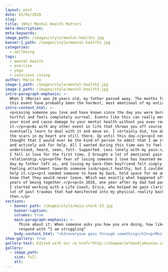 ```yaml
---
layout: post
date: 01/01/2020
slug:
title: (Why) Mental Health Matters
meta-description:
meta-keywords:
image_path: /images/style/mental-health1.jpg
banner-1_path: /images/style/mental-health1.jpg
categories:
  - wellbeing
tags:
  - mental Health
  - exercise
  - yoga
  - conscious civing
author: Marie Fe
image-1_path: /images/style/mental-health2.jpg
image-2_path: /images/style/mental-health3.jpg
intro-paragraph-emphasis: >-
  When I (Marie) was 24 years old, my father passed away. The months following
  this event have probably been the hardest, most emotional of my entire life.
intro-content_html: >-
  <p>Losing someone you love and have known since the day you were born is
  hurtful and feels completely surreal. Events like this can really mess with
  your mind and cause damage to your mental health without you even realising
  it.</p><p>As with any other event in life that throws you off course, you
  eventually learn to deal with it and move on. I certainly did, too &ndash; but
  the scars in my heart are still there. Up until this day.</p><p>I never
  thought that I would ever be the kind of person to admit that I am struggling
  and actively ask for help. All I wanted during this time was to feel
  understood, heard, seen, felt. Supported. Less lonely with my pain.</p><p>When
  I fell in love for the first time, I brought a lot of emotional pain into this
  relationship.</p><p>The fear of losing someone I love has haunted me since the
  day my father left us, and losing my back-then boyfriend felt simply horrible.
  Feeling attachment towards someone isn&rsquo;t healthy, but I couldn&rsquo;t
  help it.</p><p>I needed someone to have my back, hold space for me and let me
  know that they would never leave. Which was exactly what happened after 5
  years of being together.</p><p>In 2016, one year after my dad had passed away,
  I started working with a Life Coach, Erica, who helped me gain clarity on a
  lot of past traumas that had manifested into my physical reality back
  then.</p>
sections:
  - banner_path: /images/style/maja-stock-33.jpg
    banner-caption:
    columns: true
    main-paragraph-emphasis: >-
      Think about it: When someone asks you how you are doing, how likely are you to
      respond with “I am struggling”
    body-content_html: "<h3>everyone goes through something</h3><p>Most people struggle mentally at some point in their lives, and 99% of them aren&rsquo;t even aware of their own pain, as they are subconsciously not giving themselves permission to show &ldquo;weakness&rdquo; (aka how they TRULY feel on the inside). In today&rsquo;s society, we are - in most cases - pretending to be &ldquo;just fine&rdquo;.</p><p>Think about it: When someone asks you how you are doing, how likely are you to respond with &ldquo;I am struggling&rdquo; when you are going through a hard time? How likely are you to admit that things aren&rsquo;t all flowers, rainbows and sunshine?</p><p>Most of us suffer from traumas, in one way or another. Whether that&rsquo;s birth trauma, events in our childhoods that left scars in our hearts or a toxic relationship that made us lose trust in our friends and/ or significant others.&nbsp;</p><h3>how willing are you to open up and ask for help?&nbsp;</h3><p>Becoming aware of, working through and releasing those traumas is crucial in order to be able to live a life of emotional freedom. Healing is a journey that takes time and consistent effort.</p><p>I decided to put in the effort to release my pain. I was done with sabotaging myself, compensating my feeling of unworthiness through overachieving in my job and punishing myself through a lack of self-care because I simply felt like I didn&rsquo;t deserve to feel good.</p><p>If my father had to die way too early, who was I to live a happy life? That&rsquo;s not fair. And so I punished myself by working tirelessly until I quit my job and decided to make some big changes in my life.</p><p>In 2016 I left my job, applied for a master program in Barcelona and booked a 6-week holiday to Asia before my new life in Spain was going to start.</p><p>That&rsquo;s when I met someone who would change my view on life forever.</p><h3>love turned my world around</h3><p>You all know him, and I won&rsquo;t go into too much detail in regard to our love story for now :) . You can read more about how Jake and I met&nbsp;<a href=\"https://www.mariefeandjakesnow.com/blog/2018/12/14/our-love-story\">here.</a></p><p>1 year ago, the love of my life &amp; fianc&eacute; Jake and myself became something completely different. Because we realised that we didn&rsquo;t have to live an ordinary life. We had built something out of pure passion, endless love for life and each other. And a strong excitement to explore this beautiful planet we get to call our home.</p><p>So, we decided to start traveling full-time.&nbsp;</p><p>Not only did we invest all of our time, energy and attention into building our personal online brand, but worked incredibly hard to touch as many lives as possible. We wanted to be part of the change we wished to see in this world. All we wanted back then was being together 24/7, do what we love for a living and empower people all across the globe to fearlessly go after their dreams as well.&nbsp;</p><p>And so, we did. And the more our &ldquo;baby&rdquo; grew, the more time we spent in front of screens. The more we traveled, the less we were able to stick to our healthy routines of yoga, reading, journaling.&nbsp;</p><h3>2020: new life decisions and visions we want to manifest</h3><p>Now our goal is to get back on track in 2020. Stick to our routines, reach our new goals. I will definitely talk about our goals and how we define them in our stories in a next blog post.</p><p>In order to deal with our new life decisions, I started talking to my new life coach, Laura, a couple of months ago. Whenever I feel like I need advice from someone who has a neutral opinion about my life, I call her.</p><p>A life coach is offering guidance by clarifying and supporting the achievement of personal and professional goals. He or she is helping you to improve communication skills and establishing a work-life-balance in order to strengthen your mental health. But also finding your worth, working on your mental health as well as a sense of confidence and self-love.</p><p>Life is beautiful, but it can also be extremely overwhelming sometimes especially when you&rsquo;re trying to find a balance between your work, social life, self-care and everything in between. This is what Laura is helping me with. \uFEFF</p><h3>your dreams are worth pursuing</h3><p>Working with a life coach feels more aligned with me than seeing a therapist. I want someone to ask me questions that would help me find the answers within myself. Not someone who has read all the books, but still has no idea how I was actually feeling.</p><p>If you&rsquo;re struggling with your mental health, if you&rsquo;re going through a hard time, giving into self-sabotage and feel like you aren&rsquo;t worthy of living a life you love, don&rsquo;t be afraid to ask for help. Because your mental health matters.</p><p>That&rsquo;s why I thought I would share some great books Laura recommended to me as well as her details in case you&rsquo;re consider hiring someone to support you on your journey towards a more aligned and balanced life.</p><h3>books to read</h3><p><a href=\"https://www.amazon.de/gp/product/B00NTPC5GK/ref=as_li_ss_tl?ie=UTF8&amp;language=de_DE&amp;linkCode=sl1&amp;linkId=ffada430baaec3f34fef2e8f99bf8b30&amp;tag=lauraherde-21\">- The Power of vulnerability</a></p><p>-&nbsp;<a href=\"https://www.amazon.de/gp/product/178180933X/ref=as_li_ss_tl?ie=UTF8&amp;language=de_DE&amp;linkCode=sl1&amp;linkId=47d128af22d166280186c4ba7ae303a8&amp;tag=lauraherde-21\">The Universe has your back</a></p><p>-&nbsp;<a href=\"https://amzn.to/2C0Sf6k\">50 ways to yay</a>-&nbsp;</p><p><a href=\"https://www.amazon.de/gp/product/3492058736/ref=as_li_ss_tl?ie=UTF8&amp;language=de_&amp;linkCode=sl1&amp;linkId=649976911d40ac8552c0528e167adc6e&amp;tag=lauraherde-21\">Die Kunst des guten Lebens</a></p><p>If you&rsquo;re looking for a life coach, feel free to contact Laura directly, she is really awesome and know what she is doing, I can really recommend working with her :)</p><p>Laura Herde - Website:&nbsp;<a href=\"http://www.lauraherde.com/\">www.lauraherde.com</a>&nbsp;Coaching Programs:&nbsp;<a href=\"https://www.lauraherde.com/work-with-me\">https://www.lauraherde.com/work-with-me</a>&nbsp;Instagram: @<a href=\"https://www.instagram.com/laura.herde/\">laura.herde</a></p>"
show-gallery: true
gallery-text: Edited with our <a href="http://shopmariefeandjakesnow.com" target="_blank"> Africa Preset </a>   
gallery:
  - image_path:
    size: full
    alt:
---
```

